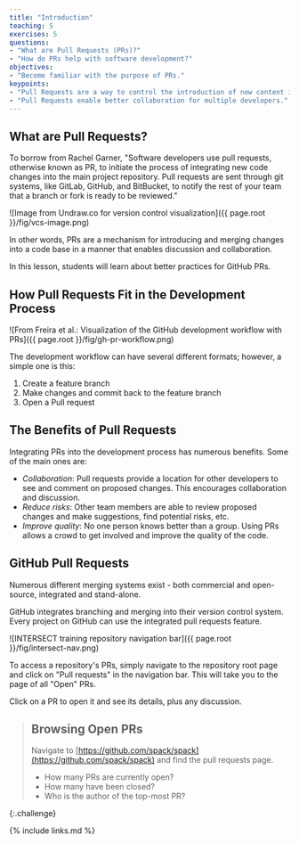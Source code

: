 ```yaml
---
title: "Introduction"
teaching: 5
exercises: 5
questions:
- "What are Pull Requests (PRs)?"
- "How do PRs help with software development?"
objectives:
- "Become familiar with the purpose of PRs."
keypoints:
- "Pull Requests are a way to control the introduction of new content into a shared repository."
- "Pull Requests enable better collaboration for multiple developers."
---
```


## What are Pull Requests?

To borrow from Rachel Garner, "Software developers use pull requests, otherwise
known as PR, to initiate the process of integrating new code changes into the
main project repository. Pull requests are sent through git systems, like
GitLab, GitHub, and BitBucket, to notify the rest of your team that a branch
or fork is ready to be reviewed."

![Image from Undraw.co for version control visualization]({{ page.root }}/fig/vcs-image.png)

In other words, PRs are a mechanism for introducing and merging changes
into a code base in a manner that enables discussion and collaboration.

In this lesson, students will learn about better practices for GitHub PRs.

## How Pull Requests Fit in the Development Process

![From Freira et al.: Visualization of the GitHub development workflow with PRs]({{ page.root }}/fig/gh-pr-workflow.png)

The development workflow can have several different formats; however, a simple
one is this:

1. Create a feature branch
1. Make changes and commit back to the feature branch
1. Open a Pull request

## The Benefits of Pull Requests

Integrating PRs into the development process has numerous benefits. Some
of the main ones are:

- _Collaboration_: Pull requests provide a location for other developers to see and comment on proposed changes. This encourages collaboration and discussion.
- _Reduce risks_: Other team members are able to review proposed changes and make suggestions, find potential risks, etc.
- _Improve quality_: No one person knows better than a group. Using PRs allows a crowd to get involved and improve the quality of the code.

## GitHub Pull Requests

Numerous different merging systems exist - both commercial and open-source,
integrated and stand-alone.

GitHub integrates branching and merging into their version control system. Every project
on GitHub can use the integrated pull requests feature.

![INTERSECT training repository navigation bar]({{ page.root }}/fig/intersect-nav.png)

To access a repository's PRs, simply navigate to the repository root
page and click on "Pull requests" in the navigation bar. This will take you to the
page of all "Open" PRs.

Click on a PR to open it and see its details, plus any discussion.


> ## Browsing Open PRs
>
> Navigate to [https://github.com/spack/spack](https://github.com/spack/spack) and find the pull requests page.
> 
> * How many PRs are currently open?
> * How many have been closed?
> * Who is the author of the top-most PR?
>
{:.challenge}

{% include links.md %}

